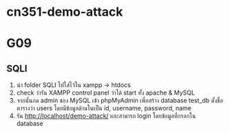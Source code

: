 # cn351-demo-attack
# G09
## SQLI
1. นำ folder SQLI ไปใส่ไว้ใน xampp -> htdocs
2. check ว่ารัน XAMPP control panel ว่าได้ start ทั้ง apache & MySQL
3. จากนั้นกด admin ของ MySQL เข้า phpMyAdmin เพื่อสร้าง database test_db ตั้งชื่อตารางว่า users โดยมีข้อมูลด้านในเป็น id, username, password, name
4. รัน [http://localhost/demo-attack/](http://localhost/demo-attack/) และสามารถ login โดยข้อมูลที่กรอกใน database
